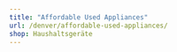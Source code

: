 ```yaml
---
title: "Affordable Used Appliances"
url: /denver/affordable-used-appliances/
shop: Haushaltsgeräte
---
```

